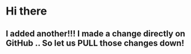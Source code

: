 # Hi there


## I added another!!! I made a change directly on GitHub .. So let us PULL those changes down!
